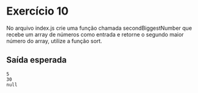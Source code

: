 # Exercício 10

No arquivo index.js crie uma função chamada secondBiggestNumber que recebe um array de números como entrada
e retorne o segundo maior número do array, utilize a função sort.


## Saída esperada
```
5
30
null
```